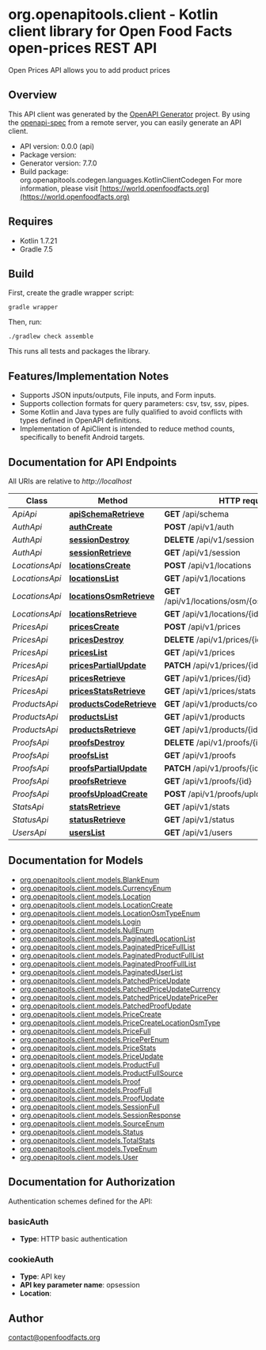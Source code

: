 # org.openapitools.client - Kotlin client library for Open Food Facts open-prices REST API

Open Prices API allows you to add product prices

## Overview
This API client was generated by the [OpenAPI Generator](https://openapi-generator.tech) project.  By using the [openapi-spec](https://github.com/OAI/OpenAPI-Specification) from a remote server, you can easily generate an API client.

- API version: 0.0.0 (api)
- Package version: 
- Generator version: 7.7.0
- Build package: org.openapitools.codegen.languages.KotlinClientCodegen
For more information, please visit [https://world.openfoodfacts.org](https://world.openfoodfacts.org)

## Requires

* Kotlin 1.7.21
* Gradle 7.5

## Build

First, create the gradle wrapper script:

```
gradle wrapper
```

Then, run:

```
./gradlew check assemble
```

This runs all tests and packages the library.

## Features/Implementation Notes

* Supports JSON inputs/outputs, File inputs, and Form inputs.
* Supports collection formats for query parameters: csv, tsv, ssv, pipes.
* Some Kotlin and Java types are fully qualified to avoid conflicts with types defined in OpenAPI definitions.
* Implementation of ApiClient is intended to reduce method counts, specifically to benefit Android targets.

<a id="documentation-for-api-endpoints"></a>
## Documentation for API Endpoints

All URIs are relative to *http://localhost*

| Class | Method | HTTP request | Description |
| ------------ | ------------- | ------------- | ------------- |
| *ApiApi* | [**apiSchemaRetrieve**](docs/ApiApi.md#apischemaretrieve) | **GET** /api/schema |  |
| *AuthApi* | [**authCreate**](docs/AuthApi.md#authcreate) | **POST** /api/v1/auth |  |
| *AuthApi* | [**sessionDestroy**](docs/AuthApi.md#sessiondestroy) | **DELETE** /api/v1/session |  |
| *AuthApi* | [**sessionRetrieve**](docs/AuthApi.md#sessionretrieve) | **GET** /api/v1/session |  |
| *LocationsApi* | [**locationsCreate**](docs/LocationsApi.md#locationscreate) | **POST** /api/v1/locations |  |
| *LocationsApi* | [**locationsList**](docs/LocationsApi.md#locationslist) | **GET** /api/v1/locations |  |
| *LocationsApi* | [**locationsOsmRetrieve**](docs/LocationsApi.md#locationsosmretrieve) | **GET** /api/v1/locations/osm/{osm_type}/{osm_id} |  |
| *LocationsApi* | [**locationsRetrieve**](docs/LocationsApi.md#locationsretrieve) | **GET** /api/v1/locations/{id} |  |
| *PricesApi* | [**pricesCreate**](docs/PricesApi.md#pricescreate) | **POST** /api/v1/prices |  |
| *PricesApi* | [**pricesDestroy**](docs/PricesApi.md#pricesdestroy) | **DELETE** /api/v1/prices/{id} |  |
| *PricesApi* | [**pricesList**](docs/PricesApi.md#priceslist) | **GET** /api/v1/prices |  |
| *PricesApi* | [**pricesPartialUpdate**](docs/PricesApi.md#pricespartialupdate) | **PATCH** /api/v1/prices/{id} |  |
| *PricesApi* | [**pricesRetrieve**](docs/PricesApi.md#pricesretrieve) | **GET** /api/v1/prices/{id} |  |
| *PricesApi* | [**pricesStatsRetrieve**](docs/PricesApi.md#pricesstatsretrieve) | **GET** /api/v1/prices/stats |  |
| *ProductsApi* | [**productsCodeRetrieve**](docs/ProductsApi.md#productscoderetrieve) | **GET** /api/v1/products/code/{code} |  |
| *ProductsApi* | [**productsList**](docs/ProductsApi.md#productslist) | **GET** /api/v1/products |  |
| *ProductsApi* | [**productsRetrieve**](docs/ProductsApi.md#productsretrieve) | **GET** /api/v1/products/{id} |  |
| *ProofsApi* | [**proofsDestroy**](docs/ProofsApi.md#proofsdestroy) | **DELETE** /api/v1/proofs/{id} |  |
| *ProofsApi* | [**proofsList**](docs/ProofsApi.md#proofslist) | **GET** /api/v1/proofs |  |
| *ProofsApi* | [**proofsPartialUpdate**](docs/ProofsApi.md#proofspartialupdate) | **PATCH** /api/v1/proofs/{id} |  |
| *ProofsApi* | [**proofsRetrieve**](docs/ProofsApi.md#proofsretrieve) | **GET** /api/v1/proofs/{id} |  |
| *ProofsApi* | [**proofsUploadCreate**](docs/ProofsApi.md#proofsuploadcreate) | **POST** /api/v1/proofs/upload |  |
| *StatsApi* | [**statsRetrieve**](docs/StatsApi.md#statsretrieve) | **GET** /api/v1/stats |  |
| *StatusApi* | [**statusRetrieve**](docs/StatusApi.md#statusretrieve) | **GET** /api/v1/status |  |
| *UsersApi* | [**usersList**](docs/UsersApi.md#userslist) | **GET** /api/v1/users |  |


<a id="documentation-for-models"></a>
## Documentation for Models

 - [org.openapitools.client.models.BlankEnum](docs/BlankEnum.md)
 - [org.openapitools.client.models.CurrencyEnum](docs/CurrencyEnum.md)
 - [org.openapitools.client.models.Location](docs/Location.md)
 - [org.openapitools.client.models.LocationCreate](docs/LocationCreate.md)
 - [org.openapitools.client.models.LocationOsmTypeEnum](docs/LocationOsmTypeEnum.md)
 - [org.openapitools.client.models.Login](docs/Login.md)
 - [org.openapitools.client.models.NullEnum](docs/NullEnum.md)
 - [org.openapitools.client.models.PaginatedLocationList](docs/PaginatedLocationList.md)
 - [org.openapitools.client.models.PaginatedPriceFullList](docs/PaginatedPriceFullList.md)
 - [org.openapitools.client.models.PaginatedProductFullList](docs/PaginatedProductFullList.md)
 - [org.openapitools.client.models.PaginatedProofFullList](docs/PaginatedProofFullList.md)
 - [org.openapitools.client.models.PaginatedUserList](docs/PaginatedUserList.md)
 - [org.openapitools.client.models.PatchedPriceUpdate](docs/PatchedPriceUpdate.md)
 - [org.openapitools.client.models.PatchedPriceUpdateCurrency](docs/PatchedPriceUpdateCurrency.md)
 - [org.openapitools.client.models.PatchedPriceUpdatePricePer](docs/PatchedPriceUpdatePricePer.md)
 - [org.openapitools.client.models.PatchedProofUpdate](docs/PatchedProofUpdate.md)
 - [org.openapitools.client.models.PriceCreate](docs/PriceCreate.md)
 - [org.openapitools.client.models.PriceCreateLocationOsmType](docs/PriceCreateLocationOsmType.md)
 - [org.openapitools.client.models.PriceFull](docs/PriceFull.md)
 - [org.openapitools.client.models.PricePerEnum](docs/PricePerEnum.md)
 - [org.openapitools.client.models.PriceStats](docs/PriceStats.md)
 - [org.openapitools.client.models.PriceUpdate](docs/PriceUpdate.md)
 - [org.openapitools.client.models.ProductFull](docs/ProductFull.md)
 - [org.openapitools.client.models.ProductFullSource](docs/ProductFullSource.md)
 - [org.openapitools.client.models.Proof](docs/Proof.md)
 - [org.openapitools.client.models.ProofFull](docs/ProofFull.md)
 - [org.openapitools.client.models.ProofUpdate](docs/ProofUpdate.md)
 - [org.openapitools.client.models.SessionFull](docs/SessionFull.md)
 - [org.openapitools.client.models.SessionResponse](docs/SessionResponse.md)
 - [org.openapitools.client.models.SourceEnum](docs/SourceEnum.md)
 - [org.openapitools.client.models.Status](docs/Status.md)
 - [org.openapitools.client.models.TotalStats](docs/TotalStats.md)
 - [org.openapitools.client.models.TypeEnum](docs/TypeEnum.md)
 - [org.openapitools.client.models.User](docs/User.md)


<a id="documentation-for-authorization"></a>
## Documentation for Authorization


Authentication schemes defined for the API:
<a id="basicAuth"></a>
### basicAuth

- **Type**: HTTP basic authentication

<a id="cookieAuth"></a>
### cookieAuth

- **Type**: API key
- **API key parameter name**: opsession
- **Location**: 



## Author

contact@openfoodfacts.org
